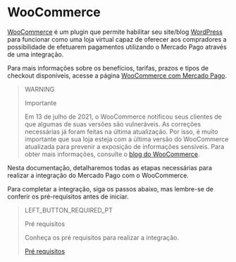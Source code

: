 # WooCommerce

[WooCommerce](https://woocommerce.com/) é um plugin que permite habilitar seu site/blog [WordPress](https://wordpress.com/pt-br/) para funcionar como uma loja virtual capaz de oferecer aos compradores a possibilidade de efetuarem pagamentos utilizando o Mercado Pago através de uma integração.

Para mais informações sobre os benefícios, tarifas, prazos e tipos de checkout disponíveis, acesse a página [WooCommerce com Mercado Pago](https://www.mercadopago.com.br/ferramentas-para-vender/link-de-pagamento-plugins-checkout/plugins/vender-woocommerce?utm_experiment=optimize&matt_tool=10047855&matt_word=MLB_MP_G_AO_OP_COW_SEARCH_SELL_TXS_Checkout-WooCommerce-Branded&gclid=Cj0KCQjw6s2IBhCnARIsAP8RfAjJHJVBE0is6oJv5K3_v9qiv44mYs52j7TlFtAMe2AVWKoJ-DAga_4aAuH7EALw_wcB). 

> WARNING
>
> Importante
>
> Em 13 de julho de 2021, o WooCommerce notificou seus clientes de que algumas de suas versões são vulneráveis. As correções necessárias já foram feitas na última atualização. Por isso, é muito importante que sua loja esteja com a última versão do WooCommerce atualizada para prevenir a exposição de informações sensíveis. Para obter mais informações, consulte o [blog do WooCommerce](https://woocommerce.com/pt-br/blog/).

Nesta documentação, detalharemos todas as etapas necessárias para realizar a integração do Mercado Pago com o WooCommerce. 

Para completar a integração, siga os passos abaixo, mas lembre-se de conferir os pré-requisitos antes de iniciar.

> LEFT_BUTTON_REQUIRED_PT
>
> Pré requisitos
>
> Conheça os pré requisitos para realizar a integração.
>
> [Pré requisitos](https://www.mercadopago[FAKER][URL][DOMAIN]/developers/pt/guides/plugins/woocommerce/requirements)